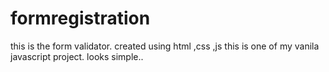 # formregistration
this is the form validator.
created using html ,css ,js
this is one of my vanila javascript project.
looks simple..
